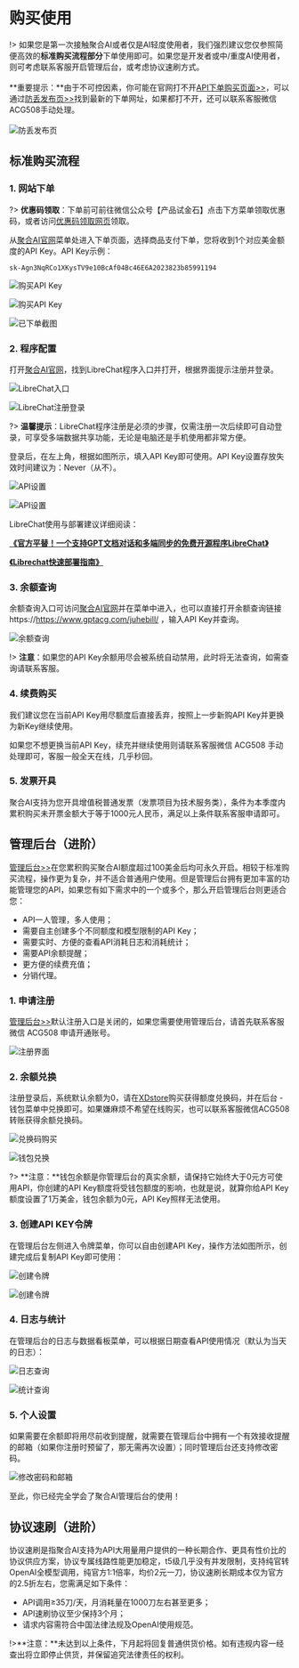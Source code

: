 # 购买使用

!> 如果您是第一次接触聚合AI或者仅是AI轻度使用者，我们强烈建议您仅参照简便高效的**标准购买流程部分**下单使用即可。如果您是开发者或中/重度AI使用者，则可考虑联系客服开启管理后台，或考虑协议速刷方式。
<br><br>**重要提示：**由于不可控因素，你可能在官网打不开[API下单购买页面>>](https://www.juheaistore.top)，可以通过[防丢发布页>>](https://www.juheailp.top/)找到最新的下单网址，如果都打不开，还可以联系客服微信ACG508手动处理。<br><br>
![防丢发布页](../imag/fangdiu.webp)

## 标准购买流程

### 1. 网站下单

?> **优惠码领取**：下单前可前往微信公众号【产品试金石】点击下方菜单领取优惠码，或者访问[优惠码领取网页](https://www.gptacg.com/discount-code/)领取。

从[聚合AI官网](https://www.gptacg.com/)菜单处进入下单页面，选择商品支付下单，您将收到1个对应美金额度的API Key。API Key示例：

```
sk-Agn3NqRCo1XKysTV9e10BcAf04Bc46E6A2023823b85991194
```

![购买API Key](../imag/Buyapikey.webp)

![购买API Key](../imag/Buyapikey2.webp)

![已下单截图](../imag/PayedPag.webp)

### 2. 程序配置

打开[聚合AI官网](https://www.gptacg.com/)，找到LibreChat程序入口并打开，根据界面提示注册并登录。

![LibreChat入口](../imag/LibreChatconfig.jpg)

![LibreChat注册登录](../imag/LibreChatLogin.webp)

?> **温馨提示**：LibreChat程序注册是必须的步骤，仅需注册一次后续即可自动登录，可享受多端数据共享功能，无论是电脑还是手机使用都非常方便。

登录后，在左上角，根据如图所示，填入API Key即可使用。API Key设置存放失效时间建议为：Never（从不）。

![API设置](../imag/configapi.webp)

![API设置](../imag/configapi2.webp)

LibreChat使用与部署建议详细阅读：

**[《官方平替！一个支持GPT文档对话和多端同步的免费开源程序LibreChat》](https://www.gptacg.com/open-source-program-supports-gpt-document-conversation/)**

**[《Librechat快速部署指南》](https://www.gptacg.com/librechat-easy-deploy-guide/)**

### 3. 余额查询

余额查询入口可访问[聚合AI官网](https://www.gptacg.com/)并在菜单中进入，也可以直接打开余额查询链接 https://https://www.gptacg.com/juhebill/ ，输入API Key并查询。

![余额查询](../imag/KeyQuery.webp)

!> **注意**：如果您的API Key余额用尽会被系统自动禁用，此时将无法查询，如需查询请联系客服。

### 4. 续费购买

我们建议您在当前API Key用尽额度后直接丢弃，按照上一步新购API Key并更换为新Key继续使用。

如果您不想更换当前API Key，续充并继续使用则请联系客服微信 ACG508 手动处理即可，客服一般全天在线，几乎秒回。

### 5. 发票开具

聚合AI支持为您开具增值税普通发票（发票项目为技术服务类），条件为本季度内累积购买未开票金额大于等于1000元人民币，满足以上条件联系客服申请即可。

## 管理后台（进阶）

[管理后台>>](https://api.gptacg.com/)在您累积购买聚合AI额度超过100美金后均可永久开启。相较于标准购买流程，操作更为复杂，并不适合普通用户使用。但是管理后台拥有更加丰富的功能管理您的API，如果您有如下需求中的一个或多个，那么开启管理后台则更适合您：

- API一人管理，多人使用；
- 需要自主创建多个不同额度和模型限制的API Key；
- 需要实时、方便的查看API消耗日志和消耗统计；
- 需要API余额提醒；
- 更方便的续费充值；
- 分销代理。

### 1. 申请注册

[管理后台>>](https://api.gptacg.com/)默认注册入口是关闭的，如果您需要使用管理后台，请首先联系客服微信 ACG508 申请开通账号。

![注册界面](../imag/consollogin.webp)

### 2. 余额兑换

注册登录后，系统默认余额为0，请在[XDstore](https://one.mmwcy.cn/)购买获得额度兑换码，并在后台 - 钱包菜单中兑换即可。如果嫌麻烦不希望在线购买，也可以联系客服微信ACG508转账获得余额兑换码。

![兑换码购买](../imag/paycode.webp)

![钱包兑换](../imag/qianbao.webp)

?> **注意：**钱包余额是你管理后台的真实余额，请保持它始终大于0元方可使用API，你创建的API Key额度将受钱包额度的影响，也就是说，就算你给API Key额度设置了1万美金，钱包余额为0元，API Key照样无法使用。

### 3. 创建API KEY令牌

在管理后台左侧进入令牌菜单，你可以自由创建API Key，操作方法如图所示，创建完成后复制API Key即可使用：

![创建令牌](../imag/creatapikey.webp)

![创建令牌](../imag/creatapikey2.webp)

### 4. 日志与统计

在管理后台的日志与数据看板菜单，可以根据日期查看API使用情况（默认为当天的日志）：

![日志查询](../imag/logs1.webp)

![统计查询](../imag/logs2.webp)

### 5. 个人设置

如果需要在余额即将用尽前收到提醒，就需要在管理后台中拥有一个有效接收提醒的邮箱（如果你注册时预留了，那无需再次设置）；同时管理后台还支持修改密码。

![修改密码和邮箱](../imag/password.webp)

至此，你已经完全学会了聚合AI管理后台的使用！

## 协议速刷（进阶）

协议速刷是指聚合AI支持为API大用量用户提供的一种长期合作、更具有性价比的协议供应方案，协议专属线路性能更加稳定，t5级几乎没有并发限制，支持纯官转OpenAI全模型调用，纯官方1:1倍率，均价2元一刀，协议速刷长期成本仅为官方的2.5折左右，您需满足如下条件：

- API调用≥35刀/天，月消耗量在1000刀左右甚至更多；
- API速刷协议至少保持3个月；
- 请求内容需符合中国法律法规及OpenAI使用规范。

!>**注意：**未达到以上条件，下月起将回复普通供货价格。如有违规内容一经查出将立即停止供货，并保留追究法律责任的权利。